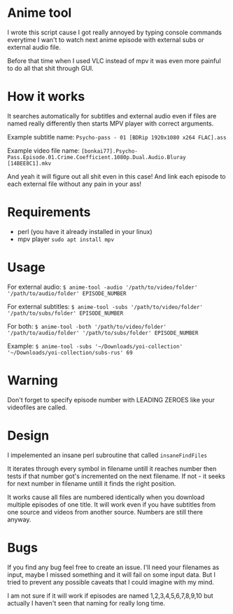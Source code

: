# Anime tool

I wrote this script cause I got really annoyed by typing console commands everytime I wan't to watch next anime episode with external subs or external audio file. 

Before that time when I used VLC instead of mpv it was even more painful to do all that shit through GUI.

# How it works

It searches automatically for subtitles and external audio even if files are named really differently then starts MPV player with correct arguments.

Example subtitle name:
```Psycho-pass - 01 [BDRip 1920x1080 x264 FLAC].ass```

Example video file name:
```[bonkai77].Psycho-Pass.Episode.01.Crime.Coefficient.1080p.Dual.Audio.Bluray [14BEE8C1].mkv```

And yeah it will figure out all shit even in this case! And link each episode to each external file without any pain in your ass!

# Requirements
* perl (you have it already installed in your linux)
* mpv player
`sudo apt install mpv`

# Usage

For external audio:
```$ anime-tool -audio '/path/to/video/folder' '/path/to/audio/folder' EPISODE_NUMBER```

For external subtitles:
```$ anime-tool -subs '/path/to/video/folder' '/path/to/subs/folder' EPISODE_NUMBER```

For both:
```$ anime-tool -both '/path/to/video/folder' '/path/to/audio/folder' '/path/to/subs/folder' EPISODE_NUMBER```

Example:
```$ anime-tool -subs '~/Downloads/yoi-collection' '~/Downloads/yoi-collection/subs-rus' 69```

# Warning

Don't forget to specify episode number with LEADING ZEROES like your videofiles are called.

# Design

I impelemented an insane perl subroutine that called ```insaneFindFiles```

It iterates through every symbol in filename untill it reaches number then tests if that number got's incremented on the next filename. If not - it seeks for next number in filename untill it finds the right position.

It works cause all files are numbered identically when you download multiple episodes of one title. It will work even if you have subtitles from one source and videos from another source. Numbers are still there anyway.

# Bugs

If you find any bug feel free to create an issue. I'll need your filenames as input, maybe I missed something and it will fail on some input data. But I tried to prevent any possible caveats that I could imagine with my mind.

I am not sure if it will work if episodes are named 1,2,3,4,5,6,7,8,9,10 but actually I haven't seen that naming for really long time.

